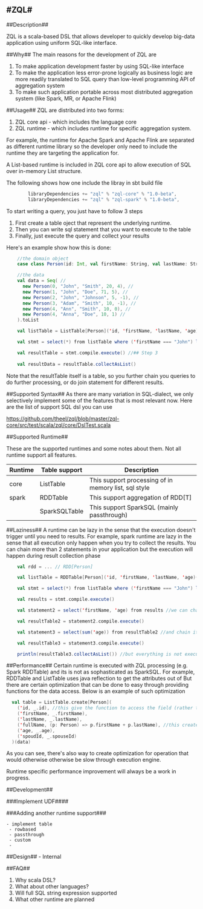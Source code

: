 #ZQL#
-----

##Description##

ZQL is a scala-based DSL that allows developer to quickly develop big-data application using uniform SQL-like interface. 

##Why##
The main reasons for the development of ZQL are

1. To make application development faster by using SQL-like interface
2. To make the application less error-prone logically as business logic are  more readily translated to SQL query than low-level programming API of aggregation system
3. To make such application portable across most distributed aggregation system (like Spark, MR, or Apache Flink)

##Usage##
ZQL are distributed into two forms:

1. ZQL core api - which includes the language core
2. ZQL runtime - which includes runtime for specific aggregation system. 

For example, the runtime for Apache Spark and Apache Flink are separated as different runtime library so the developer only need to include the runtime they are targeting the application for. 

A List-based runtime is included in ZQL core api to allow execution of SQL over in-memory List structure.

The following shows how one include the libray in sbt build file

```scala
	    libraryDependencies += "zql" % "zql-core" % "1.0-beta",
	    libraryDependencies += "zql" % "zql-spark" % "1.0-beta",

```

To start writing a query, you just have to follow 3 steps
1. First create a table oject that represent the underlying runtime. 
2. Then you can write sql statement that you want to execute to the table
3. Finally, just execute the query and collect your results

Here's an example show how this is done:

```scala
	//the domain object
    case class Person(id: Int, val firstName: String, val lastName: String, age: Int, spouseId: Int)

    //the data
    val data = Seq( //
      new Person(0, "John", "Smith", 20, 4), //
      new Person(1, "John", "Doe", 71, 5), //
      new Person(2, "John", "Johnson", 5, -1), //
      new Person(3, "Adam", "Smith", 10, -1), //
      new Person(4, "Ann", "Smith", 10, 0), //
      new Person(4, "Anna", "Doe", 10, 1) //
    ).toList

    val listTable = ListTable[Person]('id, 'firstName, 'lastName, 'age)(data) //## Step 1

    val stmt = select(*) from listTable where ('firstName === "John") limit (5) //## Step 2

    val resultTable = stmt.compile.execute() //## Step 3
    
    val resultData = resultTable.collectAsList() 

```

Note that the resultTable itself is a table, so you further chain you queries to do further processing, or do join statement for different results.

##Supported Syntax##
As there are many variation in SQL-dialect, we only selectively implement some of the features that is most relevant now. Here are the list of support SQL dsl you can use

<https://github.com/theel/zql/blob/master/zql-core/src/test/scala/zql/core/DslTest.scala>

##Supported Runtime##

These are the supported runtimes and some notes about them. Not all runtime support all features. 

Runtime       | Table support | Description        
------------- | --------------|------------
core			 | ListTable     | This support processing of in memory list, sql style
spark         | RDDTable      | This support aggregation of RDD[T]
              | SparkSQLTable | This support SparkSQL (mainly passthrough)

##Laziness##
A runtime can be lazy in the sense that the execution doesn't trigger until you need to results. For example, spark runtime are lazy in the sense that all execution only happen when you try to collect the results. You can chain more than 2 statements in your application but the execution will happen during result collection phase

```scala
    val rdd = ... // RDD[Person]

    val listTable = RDDTable[Person]('id, 'firstName, 'lastName, 'age)(rdd)

    val stmt = select(*) from listTable where ('firstName === "John") limit (5) //pick first 5 johns

    val results = stmt.compile.execute()

    val statement2 = select('firstName, 'age) from results //we can chain the result for next statement

    val resultTable2 = statement2.compile.execute()

    val statement3 = select(sum('age)) from resultTable2 //and chain it again

    val resultTable3 = statement3.compile.execute()

    println(resultTable3.collectAsList()) //but everything is not executed until here (due to laziness of spark)

```

##Performance##
Certain runtime is executed with ZQL processing (e.g. Spark RDDTable) and its is not as sophasticated as SparkSQL. For example, RDDTable and ListTable uses java reflection to get the attributes out of But there are certain optimization that can be done to easy through providing functions for the data access. Below is an example of such optimization

```scala
  val table = ListTable.create[Person](
    ('id, _.id), //this give the function to access the field (rather than using reflection)
    ('firstName, _.firstName),
    ('lastName, _.lastName),
    ('fullName, (p: Person) => p.firstName + p.lastName), //this create a derive column that operate on the data
    ('age, _.age),
    ('spoudId, _.spouseId)
  )(data)

```
As you can see, there's also way to create optimization for operation that would otherwise otherwise be slow through execution engine.

Runtime specific performance improvement will always be a work in progress.

##Development##

###Implement UDF####

###Adding another runtime support###

    - implement table
     - rowbased
     - passthrough
     - custom 
     - 
##Design##
    - Internal

##FAQ##
1. Why scala DSL?
2. What about other languages?
3. Will full SQL string expression supported
4. What other runtime are planned